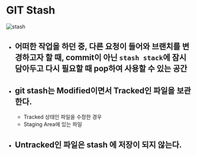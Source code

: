 # GIT Stash
![stash](https://user-images.githubusercontent.com/68778883/153596865-aa542d18-242a-4180-ac9f-f76b1b6de68b.png)

- ## 어떠한 작업을 하던 중, 다른 요청이 들어와 브랜치를 변경하고자 할 때, commit이 아닌 `stash stack`에 잠시 담아두고 다시 필요할 때 pop하여 사용할 수 있는 공간
- ## git stash는 Modified이면서 Tracked인 파일을 보관한다.
  - Tracked 상태인 파일을 수정한 경우
  - Staging Area에 있는 파일
- ## Untracked인 파일은 stash 에 저장이 되지 않는다.